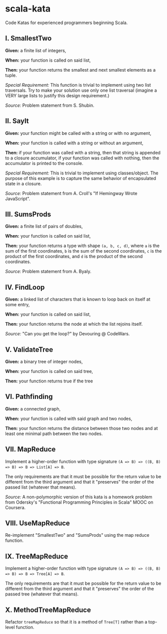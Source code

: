 # scala-kata

Code Katas for experienced programmers beginning Scala.

## I. SmallestTwo

**Given:** a finite list of integers,

**When:** your function is called on said list,

**Then:** your function returns the smallest and next smallest elements as a tuple.

_Special Requirement:_ This function is trivial to implement using two list traversals. Try to make your solution use only one list traversal (imagine a VERY large lists to justify this design requirement.)

_Source:_ Problem statement from S. Shubin.

## II. SayIt

**Given:** your function might be called with a string or with no argument,

**When:** your function is called with a string or without an argument,

**Then:** if your function was called with a string, then that string is appended to a closure accumulator, if your function was called with nothing, then the accumulator is printed to the console.

_Special Requirement:_ This is trivial to implement using classes/object. The purpose of this example is to capture the same behavior of encapsulated state in a closure.

_Source:_ Problem statement from A. Croll's "If Hemingway Wrote JavaScript".

## III. SumsProds

**Given:** a finite list of pairs of doubles,

**When:** your function is called on said list,

**Then:** your function returns a type with shape `(a, b, c, d)`, where `a` is the sum of the first coordinates, `b` is the sum of the second coordinates, `c` is the product of the first coordinates, and `d` is the product of the second coordinates.

_Source:_ Problem statement from A. Byaly.

## IV. FindLoop

**Given:** a linked list of characters that is known to loop back on itself at some entry,

**When:** your function is called on said list,

**Then:** your function returns the node at which the list rejoins itself.

_Source:_ "Can you get the loop?" by Devouring @ CodeWars.

## V. ValidateTree

**Given:** a binary tree of integer nodes,

**When:** your function is called on said tree,

**Then:** your function returns true if the tree

## VI. Pathfinding

**Given:** a connected graph,

**When:** your function is called with said graph and two nodes,

**Then:** your function returns the distance between those two nodes and at least one minimal path between the two nodes.

## VII. MapReduce

Implement a higher-order function with type signature `(A => B) => ((B, B) => B) => B => List[A] => B`.

The only requirements are that it must be possible for the return value to be different from the third argument and that it "preserves" the order of the passed list (whatever that means).

_Source:_ A non-polymorphic version of this kata is a homework problem from Odersky's "Functional Programming Principles in Scala" MOOC on Coursera.

## VIII. UseMapReduce

Re-implement "SmallestTwo" and "SumsProds" using the map reduce function.

## IX. TreeMapReduce

Implement a higher-order function with type signature `(A => B) => ((B, B) => B) => B => Tree[A] => B`.

The only requirements are that it must be possible for the return value to be different from the third argument and that it "preserves" the order of the passed tree (whatever that means).

## X. MethodTreeMapReduce

Refactor `treeMapReduce` so that it is a method of `Tree[T]` rather than a top-level function.
